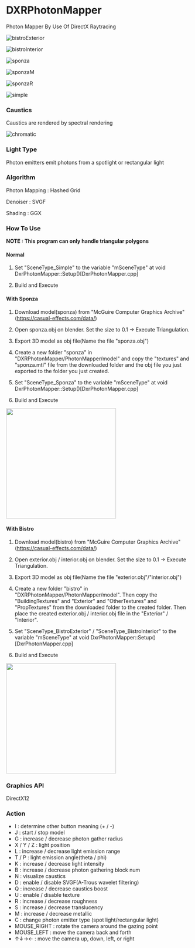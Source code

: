 # DXRPhotonMapper
Photon Mapper By Use Of DirectX Raytracing

![bistroExterior](https://github.com/AngularSpectrumMTD/DXR_PhotonMapper/assets/65929274/75b7b246-bfa6-4df1-a501-71d5b5bb4f1b)

![bistroInterior](https://github.com/AngularSpectrumMTD/DXR_PhotonMapper/assets/65929274/514d03e3-2c59-4370-8e2b-01c0cc678ae7)

![sponza](https://github.com/AngularSpectrumMTD/DXR_PhotonMapper/assets/65929274/f1ae0be4-af18-467a-aeea-fa8803c2b428)

![sponzaM](https://github.com/AngularSpectrumMTD/DXR_PhotonMapper/assets/65929274/362cd500-f714-4d47-a11f-c3f95a0982ab)

![sponzaR](https://github.com/AngularSpectrumMTD/DXR_PhotonMapper/assets/65929274/d2b3f0c7-2614-46b0-8c2b-7cf72513325f)

![simple](https://github.com/AngularSpectrumMTD/DXR_PhotonMapper/assets/65929274/521ce159-4530-4986-9a17-8effbd8c0c9e)

### Caustics
Caustics are rendered by spectral rendering

![chromatic](https://github.com/AngularSpectrumMTD/DXR_PhotonMapper/assets/65929274/ff5aaeff-70dd-4401-9aa4-c3f1adf5c3fa)

### Light Type
Photon emitters emit photons from a spotlight or rectangular light

### Algorithm
Photon Mapping : Hashed Grid

Denoiser : SVGF

Shading : GGX

### How To Use
**NOTE : This program can only handle triangular polygons**

#### Normal
1. Set "SceneType_Simple" to the variable "mSceneType" at void DxrPhotonMapper::Setup()[DxrPhotonMapper.cpp]

2. Build and Execute

#### With Sponza
1. Download model(sponza) from "McGuire Computer Graphics Archive"(https://casual-effects.com/data/)

2. Open sponza.obj on blender. Set the size to 0.1 -> Execute Triangulation.

3. Export 3D model as obj file(Name the file "sponza.obj")

4. Create a new folder "sponza" in "DXRPhotonMapper/PhotonMapper/model" and copy the "textures" and "sponza.mtl" file from the downloaded folder and the obj file you just exported to the folder you just created.

5. Set "SceneType_Sponza" to the variable "mSceneType" at void DxrPhotonMapper::Setup()[DxrPhotonMapper.cpp]

6. Build and Execute

<img src="https://github.com/AngularSpectrumMTD/DXR_PhotonMapper/assets/65929274/0b4f954b-4875-4a5f-816b-26174ce90bea" width="300">

#### With Bistro
1. Download model(bistro) from "McGuire Computer Graphics Archive"(https://casual-effects.com/data/)

2. Open exterior.obj / interior.obj on blender. Set the size to 0.1 -> Execute Triangulation.

3. Export 3D model as obj file(Name the file "exterior.obj"/"interior.obj")

4. Create a new folder "bistro" in "DXRPhotonMapper/PhotonMapper/model". Then copy the "BuildingTextures" and "Exterior" and "OtherTextures" and "PropTextures" from the downloaded folder to the created folder. Then place the created exterior.obj / interior.obj file in the "Exterior" / "Interior".

5. Set "SceneType_BistroExterior" / "SceneType_BistroInterior" to the variable "mSceneType" at void DxrPhotonMapper::Setup()[DxrPhotonMapper.cpp]

6. Build and Execute

<img src="https://github.com/AngularSpectrumMTD/DXR_PhotonMapper/assets/65929274/274017c1-d198-4dc1-81b2-2fc23efd323f" width="300">

### Graphics API
DirectX12

### Action

- I : determine other button meaning (+ / -)
- J : start / stop model
- G : increase / decrease photon gather radius
- X / Y / Z : light position
- L : increase / decrease light emission range
- T / P : light emission angle(theta / phi)
- K : increase / decrease light intensity
- B : increase / decrease photon gathering block num
- N : visualize caustics
- D : enable / disable SVGF(A-Trous wavelet filtering)
- Q : increase / decrease caustics boost
- U : enable / disable texture
- R : increase / decrease roughness
- S : increase / decrease translucency
- M : increase / decrease metallic
- C : change photon emitter type (spot light/rectangular light)
- MOUSE_RIGHT : rotate the camera around the gazing point
- MOUSE_LEFT : move the camera back and forth
- ↑↓→← : move the camera up, down, left, or right